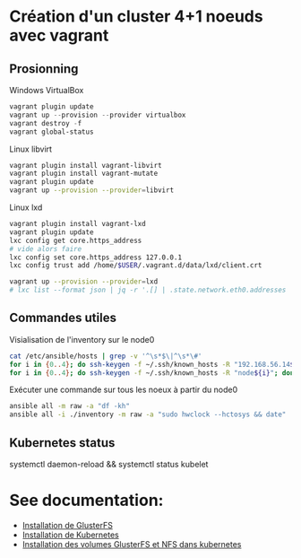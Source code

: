# Création d'un cluster 4+1 noeuds avec vagrant

## Prosionning

Windows VirtualBox

~~~powershell
vagrant plugin update
vagrant up --provision --provider virtualbox
vagrant destroy -f
vagrant global-status
~~~

Linux libvirt

~~~bash
vagrant plugin install vagrant-libvirt
vagrant plugin install vagrant-mutate
vagrant plugin update
vagrant up --provision --provider=libvirt
~~~

Linux lxd

~~~bash
vagrant plugin install vagrant-lxd
vagrant plugin update
lxc config get core.https_address
# vide alors faire
lxc config set core.https_address 127.0.0.1
lxc config trust add /home/$USER/.vagrant.d/data/lxd/client.crt

vagrant up --provision --provider=lxd
# lxc list --format json | jq -r '.[] | .state.network.eth0.addresses | .[] | select (.family == "inet") | .address'
~~~


## Commandes utiles

Visialisation de l'inventory sur le node0

~~~bash
cat /etc/ansible/hosts | grep -v '^\s*$\|^\s*\#'
for i in {0..4}; do ssh-keygen -f ~/.ssh/known_hosts -R "192.168.56.14${i}"; done
for i in {0..4}; do ssh-keygen -f ~/.ssh/known_hosts -R "node${i}"; done
~~~

Exécuter une commande sur tous les noeux à partir du node0

~~~bash
ansible all -m raw -a "df -kh"
ansible all -i ./inventory -m raw -a "sudo hwclock --hctosys && date"
~~~

## Kubernetes status

systemctl daemon-reload && systemctl status kubelet


# See documentation:

- [Installation de GlusterFS](exemples/1-cluster-glusterfs/README.md)
- [Installation de Kubernetes](exemples/2-cluster-kubernetes/README.md)
- [Installation des volumes GlusterFS et NFS dans kubernetes](exemples/3-gluster-volume/README.md)
